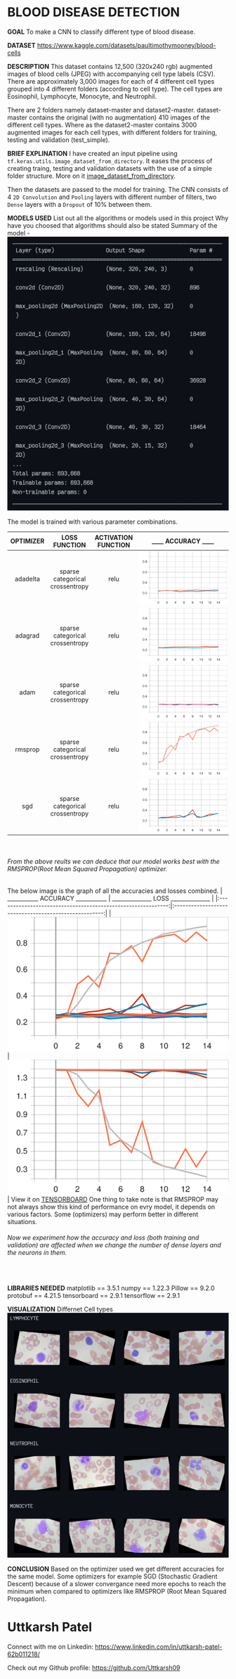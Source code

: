 # BLOOD DISEASE DETECTION

**GOAL**
To make a CNN to classify different type of blood disease.
<br>

**DATASET**
https://www.kaggle.com/datasets/paultimothymooney/blood-cells
<br>

**DESCRIPTION**
This dataset contains 12,500 (320x240 rgb) augmented images of blood cells (JPEG) with accompanying cell type labels (CSV). There are approximately 3,000 images for each of 4 different cell types grouped into 4 different folders (according to cell type). The cell types are Eosinophil, Lymphocyte, Monocyte, and Neutrophil.

There are 2 folders namely dataset-master and dataset2-master. dataset-master contains the original (with no augmentation) 410 images of the different cell types. Where as the dataset2-master contains 3000 augmented images for each cell types, with different folders for training, testing and validation (test_simple).
<br>

**BRIEF EXPLINATION**
I have created an input pipeline using `tf.keras.utils.image_dataset_from_directory`. It eases the process of creating traing, testing and validation datasets with the use of a simple folder structure. More on it [image_dataset_from_directory](https://www.tensorflow.org/api_docs/python/tf/keras/utils/image_dataset_from_directory).

Then the datasets are passed to the model for training. The CNN consists of 4 `2D Convolution` and `Pooling` layers with different number of filters, two `Dense` layers with a `Dropout` of 10% between them.
<br>

**MODELS USED**
List out all the algorithms or models used in this project Why have you choosed that algorithms should also be stated
Summary of the model -
![MODEL SUMMARY](../Images/model_summary.png)

The model is trained with various parameter combinations.


| OPTIMIZER |          LOSS FUNCTION          | ACTIVATION FUNCTION |                    <div style="width:200px">____ ACCURACY ____</div>           |         <div style="width:200px">_______ LOSS _______</div>                          |
|:---------:|:-------------------------------:|:-------------------:|:--------------------------------------------------------------------:|----------------------------------------------------------------------|
| adadelta  | sparse categorical crossentropy | relu                | ![ACCURACY](../Images/adadelta_scc_relu_accuracy.svg)                | ![LOSS](../Images/adadelta_scc_relu_loss.svg)                        |
| adagrad   | sparse categorical crossentropy | relu                | ![ACCURACY](../Images/adagrad_scc_relu_accuracy.svg)                 | ![LOSS](../Images/adagrad_scc_relu_loss.svg)                         |
| adam      | sparse categorical crossentropy | relu                | ![ACCURACY](../Images/adam_scc_relu_accuracy.svg)                    | ![LOSS](../Images/adam_scc_relu_loss.svg)                            |
| rmsprop   | sparse categorical crossentropy | relu                | ![ACCURACY](../Images/rmsprop_scc_relu_accuracy.svg)                 | ![LOSS](../Images/rmsprop_scc_relu_loss.svg)                         |
| sgd       | sparse categorical crossentropy | relu                | ![ACCURACY](../Images/sgd_scc_relu_accuracy.svg)                     | ![LOSS](../Images/sgd_scc_relu_loss.svg)                             |
<br>

###### From the above reults we can deduce that our model works best with the RMSPROP(Root Mean Squared Propagation) optimizer.
The below image is the graph of all the accuracies and losses combined.
|  ___________ ACCURACY ___________                            | ______________ LOSS ______________                                                  |
|:------------------------------------------------------------:|:-----------------------------------------------------:|
|  ![COMBINED ACCURACY](../Images/all_combined_accuracy.svg)   | ![COMBINED ACCURACY](../Images/all_combined_loss.svg) |
View it on [TENSORBOARD](https://tensorboard.dev/experiment/hnDJqaynRduP3bWTYSaYMw)
One thing to take note is that RMSPROP may not always show this kind of performance on evry model, it depends on various factors. Some (optimizers) may perform better in different situations.
<br>


###### Now we experiment how the accuracy and loss (both training and validation) are affected when we change the number of dense layers and the neurons in them.
<br>

**LIBRARIES NEEDED**
matplotlib == 3.5.1
numpy == 1.22.3
Pillow == 9.2.0
protobuf == 4.21.5
tensorboard == 2.9.1
tensorflow == 2.9.1
<br>

**VISUALIZATION**
Differnet Cell types
![CELL TYPES](../Images/cell_types.png)


**CONCLUSION**
Based on the optimizer used we get different accuracies for the same model. Some optimizers for example SGD (Stochastic Gradient Descent) because of a slower convergance need more epochs to reach the minimum when compared to optimizers like RMSPROP (Root Mean Squared Propagation).

# Uttkarsh Patel

Connect with me on Linkedin: https://www.linkedin.com/in/uttkarsh-patel-62b011218/

Check out my Github profile: https://github.com/Uttkarsh09
